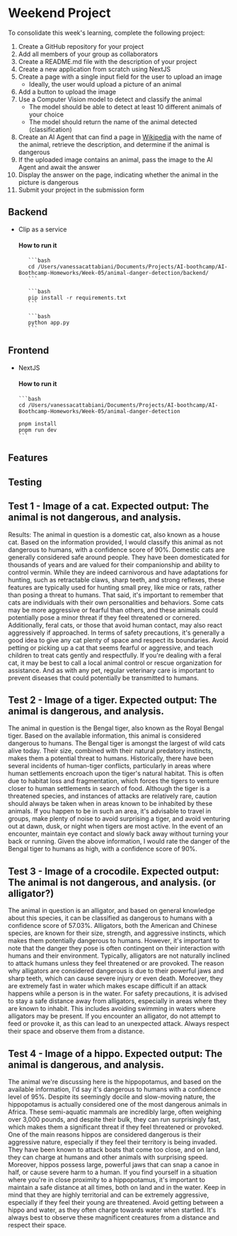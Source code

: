 # Weekend Project

To consolidate this week's learning, complete the following project:

1. Create a GitHub repository for your project
2. Add all members of your group as collaborators
3. Create a README.md file with the description of your project
4. Create a new application from scratch using NextJS
5. Create a page with a single input field for the user to upload an image
   - Ideally, the user would upload a picture of an animal
6. Add a button to upload the image
7. Use a Computer Vision model to detect and classify the animal
   - The model should be able to detect at least 10 different animals of your choice
   - The model should return the name of the animal detected (classification)
8. Create an AI Agent that can find a page in [Wikipedia](https://wikipedia.org/) with the name of the animal, retrieve the description, and determine if the animal is dangerous
9. If the uploaded image contains an animal, pass the image to the AI Agent and await the answer
10. Display the answer on the page, indicating whether the animal in the picture is dangerous
11. Submit your project in the submission form

## Backend

- Clip as a service

  #### How to run it

         ```bash
         cd /Users/vanessacattabiani/Documents/Projects/AI-boothcamp/AI-Boothcamp-Homeworks/Week-05/animal-danger-detection/backend/
         ```

         ```bash
         pip install -r requirements.txt
         ```

         ```bash
         python app.py
         ```

## Frontend

- NextJS

  #### How to run it

      ```bash
      cd /Users/vanessacattabiani/Documents/Projects/AI-boothcamp/AI-Boothcamp-Homeworks/Week-05/animal-danger-detection

      pnpm install
      pnpm run dev
      ```

## Features


## Testing

## Test 1 - Image of a cat. Expected output: The animal is not dangerous, and analysis. 
Results: The animal in question is a domestic cat, also known as a house cat. Based on the information provided, I would classify this animal as not dangerous to humans, with a confidence score of 90%. Domestic cats are generally considered safe around people. They have been domesticated for thousands of years and are valued for their companionship and ability to control vermin. While they are indeed carnivorous and have adaptations for hunting, such as retractable claws, sharp teeth, and strong reflexes, these features are typically used for hunting small prey, like mice or rats, rather than posing a threat to humans. That said, it's important to remember that cats are individuals with their own personalities and behaviors. Some cats may be more aggressive or fearful than others, and these animals could potentially pose a minor threat if they feel threatened or cornered. Additionally, feral cats, or those that avoid human contact, may also react aggressively if approached. In terms of safety precautions, it's generally a good idea to give any cat plenty of space and respect its boundaries. Avoid petting or picking up a cat that seems fearful or aggressive, and teach children to treat cats gently and respectfully. If you're dealing with a feral cat, it may be best to call a local animal control or rescue organization for assistance. And as with any pet, regular veterinary care is important to prevent diseases that could potentially be transmitted to humans.


## Test 2 - Image of a tiger. Expected output: The animal is dangerous, and analysis.
The animal in question is the Bengal tiger, also known as the Royal Bengal tiger. Based on the available information, this animal is considered dangerous to humans. The Bengal tiger is amongst the largest of wild cats alive today. Their size, combined with their natural predatory instincts, makes them a potential threat to humans. Historically, there have been several incidents of human-tiger conflicts, particularly in areas where human settlements encroach upon the tiger's natural habitat. This is often due to habitat loss and fragmentation, which forces the tigers to venture closer to human settlements in search of food. Although the tiger is a threatened species, and instances of attacks are relatively rare, caution should always be taken when in areas known to be inhabited by these animals. If you happen to be in such an area, it's advisable to travel in groups, make plenty of noise to avoid surprising a tiger, and avoid venturing out at dawn, dusk, or night when tigers are most active. In the event of an encounter, maintain eye contact and slowly back away without turning your back or running. Given the above information, I would rate the danger of the Bengal tiger to humans as high, with a confidence score of 90%.

## Test 3 - Image of a crocodile. Expected output: The animal is not dangerous, and analysis. (or alligator?)
The animal in question is an alligator, and based on general knowledge about this species, it can be classified as dangerous to humans with a confidence score of 57.03%. Alligators, both the American and Chinese species, are known for their size, strength, and aggressive instincts, which makes them potentially dangerous to humans. However, it's important to note that the danger they pose is often contingent on their interaction with humans and their environment. Typically, alligators are not naturally inclined to attack humans unless they feel threatened or are provoked. The reason why alligators are considered dangerous is due to their powerful jaws and sharp teeth, which can cause severe injury or even death. Moreover, they are extremely fast in water which makes escape difficult if an attack happens while a person is in the water. For safety precautions, it is advised to stay a safe distance away from alligators, especially in areas where they are known to inhabit. This includes avoiding swimming in waters where alligators may be present. If you encounter an alligator, do not attempt to feed or provoke it, as this can lead to an unexpected attack. Always respect their space and observe them from a distance.


## Test 4 - Image of a hippo. Expected output: The animal is dangerous, and analysis.
The animal we're discussing here is the hippopotamus, and based on the available information, I'd say it's dangerous to humans with a confidence level of 95%. Despite its seemingly docile and slow-moving nature, the hippopotamus is actually considered one of the most dangerous animals in Africa. These semi-aquatic mammals are incredibly large, often weighing over 3,000 pounds, and despite their bulk, they can run surprisingly fast, which makes them a significant threat if they feel threatened or provoked. One of the main reasons hippos are considered dangerous is their aggressive nature, especially if they feel their territory is being invaded. They have been known to attack boats that come too close, and on land, they can charge at humans and other animals with surprising speed. Moreover, hippos possess large, powerful jaws that can snap a canoe in half, or cause severe harm to a human. If you find yourself in a situation where you're in close proximity to a hippopotamus, it's important to maintain a safe distance at all times, both on land and in the water. Keep in mind that they are highly territorial and can be extremely aggressive, especially if they feel their young are threatened. Avoid getting between a hippo and water, as they often charge towards water when startled. It's always best to observe these magnificent creatures from a distance and respect their space.


